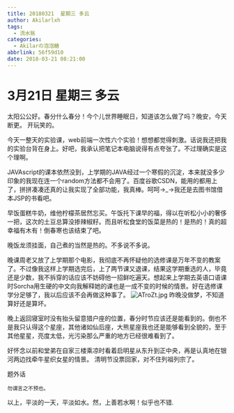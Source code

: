 ```yaml
---
title: 20180321  星期三 多云
author: Akilarlxh
tags:
  - 流水账
categories:
  - Akilarの泡泡糖
abbrlink: 56f59d10
date: 2018-03-21 08:21:00
---
```

# 3月21日 星期三 多云

太阳公公好。春分什么春分！今个儿世界睡眠日，知道该怎么做了吗？晚安，今天断更。
开玩笑的。

今天一整天的实验课，web前端一次性六个实验！想想都觉得刺激。话说我还把我的实验台背在身上。好吧，我承认把笔记本电脑说得有点夸张了。不过理确实是这个理啊。

JAVAscript的课本依然没到，上学期的JAVA经过一个寒假的沉淀，本来就没多少印象的我现在连一个random方法都不会用了。百度谷歌CSDN，能用的都用上了，拼拼凑凑还真的让我实现了全部功能，我真棒。呵呵→_→我还是去图书馆借本JSP的书看吧。

早饭蛋糕牛奶，维他柠檬茶居然忘买。午饭托下课早的福，得以在听松小小的奢侈一把，这次的土豆总算没掺辣椒籽。而且听松食堂的饭菜是热的！是热的！真的超幸福有木有！倒春寒也该结束了吧。

晚饭龙须挂面，自己煮的当然是热的。不多说不多说。

晚课周老又放了上学期那个电影，我彻底不再怀疑他的选修课是万年不变的教案了。不过像我这样上学期选完后，上了两节课又退课，结果这学期重选的人，毕竟还是少数，我不拆穿的话应该不妨碍他一招鲜吃遍天。想起来上学期去英语口语课时Sorcha用生硬的中文向我解释她的课也是一成不变的时候的情景。好在选修课学分足够了，我以后应该不会再做这种事了。
![ATroZt.jpg](https://s2.ax1x.com/2019/04/10/ATroZt.jpg)
昨晚没做梦，不知道算好还是算坏。

晚上返回寝室时没有抬头留意猎户座的位置，春分时节应该还是能看到的。倒也不是我只认得这个星座，其他诸如仙后座，大熊星座我也还是能够看到全貌的，至于其他星星，亮度太低，光污染那么严重的地方已经很难看到了。

好怀念以前和堂弟在自家三楼乘凉时看着启明星从东升到正中央，再是认真地在银河两边找牵牛星织女星的情景。
清明节没票回家，对不住列祖列宗了。

题外话
```
勿谓言之不预也。
```
以上，平淡的一天，平淡如水。然，上善若水啊！似乎也不错.